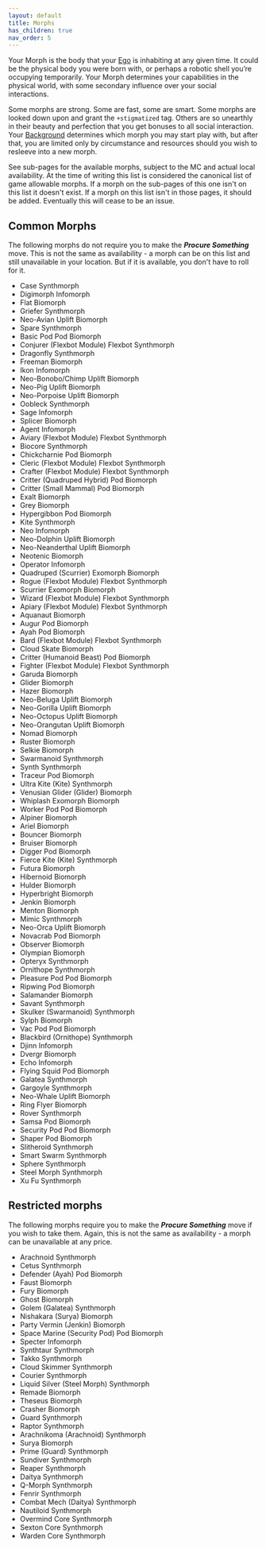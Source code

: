 ```yaml
---
layout: default
title: Morphs
has_children: true
nav_order: 5
---
```


Your Morph is the body that your [Ego](https://htmltomd.com/wikis/ego) is inhabiting at any given time. It could be the physical body you were born with, or perhaps a robotic shell you’re occupying temporarily. Your Morph determines your capabilities in the physical world, with some secondary influence over your social interactions.

Some morphs are strong. Some are fast, some are smart. Some morphs are looked down upon and grant the `+stigmatized` tag. Others are so unearthly in their beauty and perfection that you get bonuses to all social interaction. Your [Background](https://htmltomd.com/wikis/background) determines which morph you may start play with, but after that, you are limited only by circumstance and resources should you wish to resleeve into a new morph.

See sub-pages for the available morphs, subject to the MC and actual local availability. At the time of writing this list is considered the canonical list of game allowable morphs. If a morph on the sub-pages of this one isn't on this list it doesn't exist. If a morph on this list isn't in those pages, it should be added. Eventually this will cease to be an issue.

## Common Morphs

The following morphs do not require you to make the **_Procure Something_** move. This is not the same as availability - a morph can be on this list and still unavailable in your location. But if it is available, you don't have to roll for it.

- Case Synthmorph
- Digimorph Infomorph
- Flat Biomorph
- Griefer Synthmorph
- Neo-Avian Uplift Biomorph
- Spare Synthmorph
- Basic Pod Pod Biomorph
- Conjurer (Flexbot Module) Flexbot Synthmorph
- Dragonfly Synthmorph
- Freeman Biomorph
- Ikon Infomorph
- Neo-Bonobo/Chimp Uplift Biomorph
- Neo-Pig Uplift Biomorph
- Neo-Porpoise Uplift Biomorph
- Oobleck Synthmorph
- Sage Infomorph
- Splicer Biomorph
- Agent Infomorph
- Aviary (Flexbot Module) Flexbot Synthmorph
- Biocore Synthmorph
- Chickcharnie Pod Biomorph
- Cleric (Flexbot Module) Flexbot Synthmorph
- Crafter (Flexbot Module) Flexbot Synthmorph
- Critter (Quadruped Hybrid) Pod Biomorph
- Critter (Small Mammal) Pod Biomorph
- Exalt Biomorph
- Grey Biomorph
- Hypergibbon Pod Biomorph
- Kite Synthmorph
- Neo Infomorph
- Neo-Dolphin Uplift Biomorph
- Neo-Neanderthal Uplift Biomorph
- Neotenic Biomorph
- Operator Infomorph
- Quadruped (Scurrier) Exomorph Biomorph
- Rogue (Flexbot Module) Flexbot Synthmorph
- Scurrier Exomorph Biomorph
- Wizard (Flexbot Module) Flexbot Synthmorph
- Apiary (Flexbot Module) Flexbot Synthmorph
- Aquanaut Biomorph
- Augur Pod Biomorph
- Ayah Pod Biomorph
- Bard (Flexbot Module) Flexbot Synthmorph
- Cloud Skate Biomorph
- Critter (Humanoid Beast) Pod Biomorph
- Fighter (Flexbot Module) Flexbot Synthmorph
- Garuda Biomorph
- Glider Biomorph
- Hazer Biomorph
- Neo-Beluga Uplift Biomorph
- Neo-Gorilla Uplift Biomorph
- Neo-Octopus Uplift Biomorph
- Neo-Orangutan Uplift Biomorph
- Nomad Biomorph
- Ruster Biomorph
- Selkie Biomorph
- Swarmanoid Synthmorph
- Synth Synthmorph
- Traceur Pod Biomorph
- Ultra Kite (Kite) Synthmorph
- Venusian Glider (Glider) Biomorph
- Whiplash Exomorph Biomorph
- Worker Pod Pod Biomorph
- Alpiner Biomorph
- Ariel Biomorph
- Bouncer Biomorph
- Bruiser Biomorph
- Digger Pod Biomorph
- Fierce Kite (Kite) Synthmorph
- Futura Biomorph
- Hibernoid Biomorph
- Hulder Biomorph
- Hyperbright Biomorph
- Jenkin Biomorph
- Menton Biomorph
- Mimic Synthmorph
- Neo-Orca Uplift Biomorph
- Novacrab Pod Biomorph
- Observer Biomorph
- Olympian Biomorph
- Opteryx Synthmorph
- Ornithope Synthmorph
- Pleasure Pod Pod Biomorph
- Ripwing Pod Biomorph
- Salamander Biomorph
- Savant Synthmorph
- Skulker (Swarmanoid) Synthmorph
- Sylph Biomorph
- Vac Pod Pod Biomorph
- Blackbird (Ornithope) Synthmorph
- Djinn Infomorph
- Dvergr Biomorph
- Echo Infomorph
- Flying Squid Pod Biomorph
- Galatea Synthmorph
- Gargoyle Synthmorph
- Neo-Whale Uplift Biomorph
- Ring Flyer Biomorph
- Rover Synthmorph
- Samsa Pod Biomorph
- Security Pod Pod Biomorph
- Shaper Pod Biomorph
- Slitheroid Synthmorph
- Smart Swarm Synthmorph
- Sphere Synthmorph
- Steel Morph Synthmorph
- Xu Fu Synthmorph

## Restricted morphs

The following morphs require you to make the **_Procure Something_** move if you wish to take them. Again, this is not the same as availability - a morph can be unavailable at any price.

- Arachnoid Synthmorph
- Cetus Synthmorph
- Defender (Ayah) Pod Biomorph
- Faust Biomorph
- Fury Biomorph
- Ghost Biomorph
- Golem (Galatea) Synthmorph
- Nishakara (Surya) Biomorph
- Party Vermin (Jenkin) Biomorph
- Space Marine (Security Pod) Pod Biomorph
- Specter Infomorph
- Synthtaur Synthmorph
- Takko Synthmorph
- Cloud Skimmer Synthmorph
- Courier Synthmorph
- Liquid Silver (Steel Morph) Synthmorph
- Remade Biomorph
- Theseus Biomorph
- Crasher Biomorph
- Guard Synthmorph
- Raptor Synthmorph
- Arachnikoma (Arachnoid) Synthmorph
- Surya Biomorph
- Prime (Guard) Synthmorph
- Sundiver Synthmorph
- Reaper Synthmorph
- Daitya Synthmorph
- Q-Morph Synthmorph
- Fenrir Synthmorph
- Combat Mech (Daitya) Synthmorph
- Nautiloid Synthmorph
- Overmind Core Synthmorph
- Sexton Core Synthmorph
- Warden Core Synthmorph
